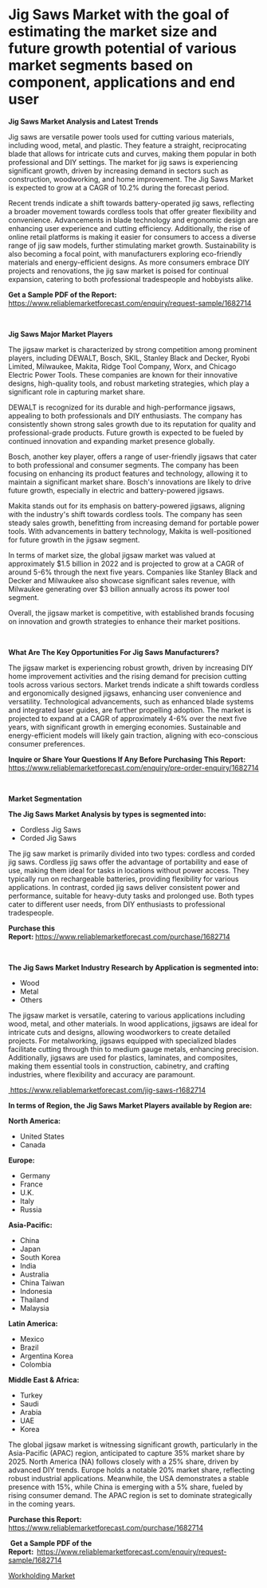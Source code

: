 <p><h1>Jig Saws Market with the goal of estimating the market size and future growth potential of various market segments based on component, applications and end user</h1></p><p><strong>Jig Saws Market Analysis and Latest Trends</strong></p>
<p><p>Jig saws are versatile power tools used for cutting various materials, including wood, metal, and plastic. They feature a straight, reciprocating blade that allows for intricate cuts and curves, making them popular in both professional and DIY settings. The market for jig saws is experiencing significant growth, driven by increasing demand in sectors such as construction, woodworking, and home improvement. The Jig Saws Market is expected to grow at a CAGR of 10.2% during the forecast period.</p><p>Recent trends indicate a shift towards battery-operated jig saws, reflecting a broader movement towards cordless tools that offer greater flexibility and convenience. Advancements in blade technology and ergonomic design are enhancing user experience and cutting efficiency. Additionally, the rise of online retail platforms is making it easier for consumers to access a diverse range of jig saw models, further stimulating market growth. Sustainability is also becoming a focal point, with manufacturers exploring eco-friendly materials and energy-efficient designs. As more consumers embrace DIY projects and renovations, the jig saw market is poised for continual expansion, catering to both professional tradespeople and hobbyists alike.</p></p>
<p><strong>Get a Sample PDF of the Report:&nbsp;</strong> <a href="https://www.reliablemarketforecast.com/enquiry/request-sample/1682714?utm_campaign=3512&utm_medium=2&utm_source=Github&utm_content=ia&utm_term=26032025&utm_id=jig-saws">https://www.reliablemarketforecast.com/enquiry/request-sample/1682714</a></p>
<p>&nbsp;</p>
<p><strong>Jig Saws Major Market Players</strong></p>
<p><p>The jigsaw market is characterized by strong competition among prominent players, including DEWALT, Bosch, SKIL, Stanley Black and Decker, Ryobi Limited, Milwaukee, Makita, Ridge Tool Company, Worx, and Chicago Electric Power Tools. These companies are known for their innovative designs, high-quality tools, and robust marketing strategies, which play a significant role in capturing market share.</p><p>DEWALT is recognized for its durable and high-performance jigsaws, appealing to both professionals and DIY enthusiasts. The company has consistently shown strong sales growth due to its reputation for quality and professional-grade products. Future growth is expected to be fueled by continued innovation and expanding market presence globally.</p><p>Bosch, another key player, offers a range of user-friendly jigsaws that cater to both professional and consumer segments. The company has been focusing on enhancing its product features and technology, allowing it to maintain a significant market share. Bosch's innovations are likely to drive future growth, especially in electric and battery-powered jigsaws.</p><p>Makita stands out for its emphasis on battery-powered jigsaws, aligning with the industry's shift towards cordless tools. The company has seen steady sales growth, benefitting from increasing demand for portable power tools. With advancements in battery technology, Makita is well-positioned for future growth in the jigsaw segment.</p><p>In terms of market size, the global jigsaw market was valued at approximately $1.5 billion in 2022 and is projected to grow at a CAGR of around 5-6% through the next five years. Companies like Stanley Black and Decker and Milwaukee also showcase significant sales revenue, with Milwaukee generating over $3 billion annually across its power tool segment.</p><p>Overall, the jigsaw market is competitive, with established brands focusing on innovation and growth strategies to enhance their market positions.</p></p>
<p>&nbsp;</p>
<p><strong>What Are The Key Opportunities For Jig Saws Manufacturers?</strong></p>
<p><p>The jigsaw market is experiencing robust growth, driven by increasing DIY home improvement activities and the rising demand for precision cutting tools across various sectors. Market trends indicate a shift towards cordless and ergonomically designed jigsaws, enhancing user convenience and versatility. Technological advancements, such as enhanced blade systems and integrated laser guides, are further propelling adoption. The market is projected to expand at a CAGR of approximately 4-6% over the next five years, with significant growth in emerging economies. Sustainable and energy-efficient models will likely gain traction, aligning with eco-conscious consumer preferences.</p></p>
<p><strong>Inquire or Share Your Questions If Any Before Purchasing This Report:</strong> <a href="https://www.reliablemarketforecast.com/enquiry/pre-order-enquiry/1682714?utm_campaign=3512&utm_medium=2&utm_source=Github&utm_content=ia&utm_term=26032025&utm_id=jig-saws">https://www.reliablemarketforecast.com/enquiry/pre-order-enquiry/1682714</a></p>
<p>&nbsp;</p>
<p><strong>Market Segmentation</strong></p>
<p><strong>The Jig Saws Market Analysis by types is segmented into:</strong></p>
<p><ul><li>Cordless Jig Saws</li><li>Corded Jig Saws</li></ul></p>
<p><p>The jig saw market is primarily divided into two types: cordless and corded jig saws. Cordless jig saws offer the advantage of portability and ease of use, making them ideal for tasks in locations without power access. They typically run on rechargeable batteries, providing flexibility for various applications. In contrast, corded jig saws deliver consistent power and performance, suitable for heavy-duty tasks and prolonged use. Both types cater to different user needs, from DIY enthusiasts to professional tradespeople.</p></p>
<p><strong>Purchase this Report:&nbsp;</strong><a href="https://www.reliablemarketforecast.com/purchase/1682714?utm_campaign=3512&utm_medium=2&utm_source=Github&utm_content=ia&utm_term=26032025&utm_id=jig-saws">https://www.reliablemarketforecast.com/purchase/1682714</a></p>
<p>&nbsp;</p>
<p><strong>The Jig Saws Market Industry Research by Application is segmented into:</strong></p>
<p><ul><li>Wood</li><li>Metal</li><li>Others</li></ul></p>
<p><p>The jigsaw market is versatile, catering to various applications including wood, metal, and other materials. In wood applications, jigsaws are ideal for intricate cuts and designs, allowing woodworkers to create detailed projects. For metalworking, jigsaws equipped with specialized blades facilitate cutting through thin to medium gauge metals, enhancing precision. Additionally, jigsaws are used for plastics, laminates, and composites, making them essential tools in construction, cabinetry, and crafting industries, where flexibility and accuracy are paramount.</p></p>
<p><a href="https://www.reliablemarketforecast.com/jig-saws-r1682714?utm_campaign=3512&utm_medium=2&utm_source=Github&utm_content=ia&utm_term=26032025&utm_id=jig-saws">&nbsp;https://www.reliablemarketforecast.com/jig-saws-r1682714</a></p>
<p><strong>In terms of Region, the Jig Saws Market Players available by Region are:</strong></p>
<p>
    <p> <strong> North America: </strong>
        <ul>
            <li>United States</li>
            <li>Canada</li>
        </ul>
        </p> 
    <p> <strong> Europe: </strong>
        <ul>
            <li>Germany</li>
            <li>France</li>
            <li>U.K.</li>
            <li>Italy</li>
            <li>Russia</li>
        </ul>
        </p> 
    <p> <strong> Asia-Pacific: </strong>
        <ul>
            <li>China</li>
            <li>Japan</li>
            <li>South Korea</li>
            <li>India</li>
            <li>Australia</li>
            <li>China Taiwan</li>
            <li>Indonesia</li>
            <li>Thailand</li>
            <li>Malaysia</li>
        </ul>
        </p> 
    <p> <strong> Latin America: </strong>
        <ul>
            <li>Mexico</li>
            <li>Brazil</li>
            <li>Argentina Korea</li>
            <li>Colombia</li>
        </ul>
        </p> 
    <p> <strong> Middle East & Africa: </strong>
        <ul>
            <li>Turkey</li>
            <li>Saudi</li>
            <li>Arabia</li>
            <li>UAE</li>
            <li>Korea</li>
        </ul>
    </p>
    </p>
<p><p>The global jigsaw market is witnessing significant growth, particularly in the Asia-Pacific (APAC) region, anticipated to capture 35% market share by 2025. North America (NA) follows closely with a 25% share, driven by advanced DIY trends. Europe holds a notable 20% market share, reflecting robust industrial applications. Meanwhile, the USA demonstrates a stable presence with 15%, while China is emerging with a 5% share, fueled by rising consumer demand. The APAC region is set to dominate strategically in the coming years.</p></p>
<p><strong>Purchase this Report: </strong><a href="https://www.reliablemarketforecast.com/purchase/1682714?utm_campaign=3512&utm_medium=2&utm_source=Github&utm_content=ia&utm_term=26032025&utm_id=jig-saws">https://www.reliablemarketforecast.com/purchase/1682714</a></p>
<p>&nbsp;<strong>Get a Sample PDF of the Report:&nbsp;&nbsp;</strong><a href="https://www.reliablemarketforecast.com/enquiry/request-sample/1682714?utm_campaign=3512&utm_medium=2&utm_source=Github&utm_content=ia&utm_term=26032025&utm_id=jig-saws">https://www.reliablemarketforecast.com/enquiry/request-sample/1682714</a></p>
<p><strong></strong></p>
<p><p><a href="https://github.com/haimamuirev8/Market-Research-Report-List-1/blob/main/workholding-market.md?utm_campaign=3512&utm_medium=2&utm_source=Github&utm_content=ia&utm_term=26032025&utm_id=jig-saws">Workholding Market</a></p></p>